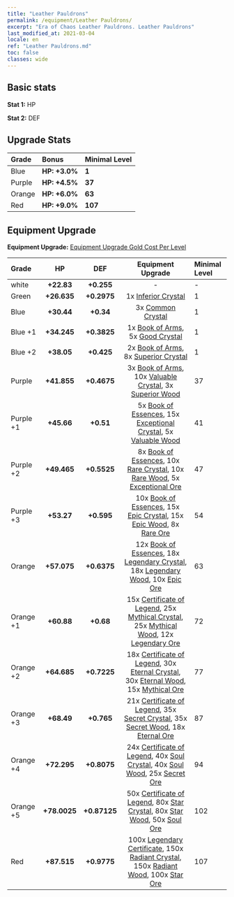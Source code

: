 ```yaml
---
title: "Leather Pauldrons"
permalink: /equipment/Leather Pauldrons/
excerpt: "Era of Chaos Leather Pauldrons. Leather Pauldrons"
last_modified_at: 2021-03-04
locale: en
ref: "Leather Pauldrons.md"
toc: false
classes: wide
---
```


## Basic stats
 **Stat 1:** HP

 **Stat 2:** DEF

## Upgrade Stats

  |     Grade    |   Bonus | Minimal Level | 
  |:-------------|:--------|:--------------| 
  | Blue | **HP: +3.0%** | **1** | 
  | Purple | **HP: +4.5%** | **37** | 
  | Orange | **HP: +6.0%** | **63** | 
  | Red | **HP: +9.0%** | **107** | 


## Equipment Upgrade
 **Equipment Upgrade:** [Equipment Upgrade Gold Cost Per Level](/equipment/EquipmentUpgradeCostPerLevel/) 

  |          Grade      | HP | DEF | Equipment Upgrade | Minimal Level |
  |:--------------------|:---------:|:---------:|:----------------:|:--------------|
  | white | **+22.83** | **+0.255** | - | - |
  | Green | **+26.635** | **+0.2975** | 1x [Inferior Crystal](/Items/mat_45/) | 1 |
  | Blue | **+30.44** | **+0.34** | 3x [Common Crystal](/Items/mat_85/) | 1 |
  | Blue +1 | **+34.245** | **+0.3825** | 1x [Book of Arms](/Items/mat_32/), 5x [Good Crystal](/Items/mat_16/) | 1 |
  | Blue +2 | **+38.05** | **+0.425** | 2x [Book of Arms](/Items/mat_71/), 8x [Superior Crystal](/Items/mat_56/) | 1 |
  | Purple | **+41.855** | **+0.4675** | 3x [Book of Arms](/Items/mat_6/), 10x [Valuable Crystal](/Items/mat_95/), 3x [Superior Wood](/Items/mat_28/) | 37 |
  | Purple +1 | **+45.66** | **+0.51** | 5x [Book of Essences](/Items/mat_44/), 15x [Exceptional Crystal](/Items/mat_33/), 5x [Valuable Wood](/Items/mat_43/) | 41 |
  | Purple +2 | **+49.465** | **+0.5525** | 8x [Book of Essences](/Items/mat_84/), 10x [Rare Crystal](/Items/mat_68/), 10x [Rare Wood](/Items/mat_14/), 5x [Exceptional Ore](/Items/mat_67/) | 47 |
  | Purple +3 | **+53.27** | **+0.595** | 10x [Book of Essences](/Items/mat_20/), 15x [Epic Crystal](/Items/mat_5/), 15x [Epic Wood](/Items/mat_57/), 8x [Rare Ore](/Items/mat_2/) | 54 |
  | Orange | **+57.075** | **+0.6375** | 12x [Book of Essences](/Items/mat_60/), 18x [Legendary Crystal](/Items/mat_48/), 18x [Legendary Wood](/Items/mat_93/), 10x [Epic Ore](/Items/mat_42/) | 63 |
  | Orange +1 | **+60.88** | **+0.68** | 15x [Certificate of Legend](/Items/mat_96/), 25x [Mythical Crystal](/Items/mat_61/), 25x [Mythical Wood](/Items/mat_9/), 12x [Legendary Ore](/Items/mat_81/) | 72 |
  | Orange +2 | **+64.685** | **+0.7225** | 18x [Certificate of Legend](/Items/mat_25/), 30x [Eternal Crystal](/Items/mat_19/), 30x [Eternal Wood](/Items/mat_75/), 15x [Mythical Ore](/Items/mat_23/) | 77 |
  | Orange +3 | **+68.49** | **+0.765** | 21x [Certificate of Legend](/Items/mat_38/), 35x [Secret Crystal](/Items/mat_51/), 35x [Secret Wood](/Items/mat_87/), 18x [Eternal Ore](/Items/mat_36/) | 87 |
  | Orange +4 | **+72.295** | **+0.8075** | 24x [Certificate of Legend](/Items/mat_100/), 40x [Soul Crystal](/Items/mat_64/), 40x [Soul Wood](/Items/mat_49/), 25x [Secret Ore](/Items/mat_99/) | 94 |
  | Orange +5 | **+78.0025** | **+0.87125** | 50x [Certificate of Legend](/Items/mat_11/), 80x [Star Crystal](/Items/mat_26/), 80x [Star Wood](/Items/mat_63/), 50x [Soul Ore](/Items/mat_8/) | 102 |
  | Red | **+87.515** | **+0.9775** | 100x [Legendary Certificate](/Items/mat_76/), 150x [Radiant Crystal](/Items/mat_37/), 150x [Radiant Wood](/Items/mat_21/), 100x [Star Ore](/Items/mat_72/) | 107 |

